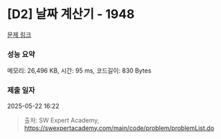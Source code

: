 # [D2] 날짜 계산기 - 1948 

[문제 링크](https://swexpertacademy.com/main/code/problem/problemDetail.do?contestProbId=AV5PnnU6AOsDFAUq) 

### 성능 요약

메모리: 26,496 KB, 시간: 95 ms, 코드길이: 830 Bytes

### 제출 일자

2025-05-22 16:22



> 출처: SW Expert Academy, https://swexpertacademy.com/main/code/problem/problemList.do